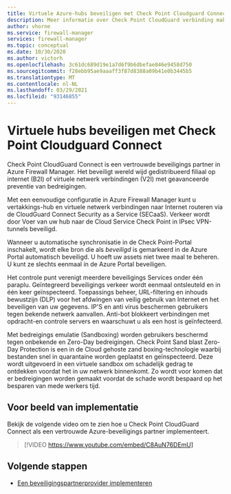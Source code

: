 ```yaml
---
title: Virtuele Azure-hubs beveiligen met Check Point Cloudguard Connect
description: Meer informatie over Check Point CloudGuard verbinding maken met beveiligde Azure Virtual hubs
author: vhorne
ms.service: firewall-manager
services: firewall-manager
ms.topic: conceptual
ms.date: 10/30/2020
ms.author: victorh
ms.openlocfilehash: 3c61dc689d19e1a7d6f9b6dbefae846e9458d750
ms.sourcegitcommit: f28ebb95ae9aaaff3f87d8388a09b41e0b3445b5
ms.translationtype: MT
ms.contentlocale: nl-NL
ms.lasthandoff: 03/29/2021
ms.locfileid: "93146855"
---
```

# <a name="secure-virtual-hubs-using-check-point-cloudguard-connect"></a>Virtuele hubs beveiligen met Check Point Cloudguard Connect

Check Point CloudGuard Connect is een vertrouwde beveiligings partner in Azure Firewall Manager. Het beveiligt wereld wijd gedistribueerd filiaal op internet (B2I) of virtuele netwerk verbindingen (V2I) met geavanceerde preventie van bedreigingen. 

Met een eenvoudige configuratie in Azure Firewall Manager kunt u vertakkings-hub en virtuele netwerk verbindingen naar Internet routeren via de CloudGuard Connect Security as a Service (SECaaS). Verkeer wordt door Voer van uw hub naar de Cloud Service Check Point in IPsec VPN-tunnels beveiligd.

Wanneer u automatische synchronisatie in de Check Point-Portal inschakelt, wordt elke bron die als *beveiligd* is gemarkeerd in de Azure Portal automatisch beveiligd. U hoeft uw assets niet twee maal te beheren. U kunt ze slechts eenmaal in de Azure Portal beveiligen.

Het controle punt verenigt meerdere beveiligings Services onder één paraplu. Geïntegreerd beveiligings verkeer wordt eenmaal ontsleuteld en in één keer geïnspecteerd. Toepassings beheer, URL-filtering en inhouds bewustzijn (DLP) voor het afdwingen van veilig gebruik van Internet en het beveiligen van uw gegevens. IP'S en anti virus beschermen gebruikers tegen bekende netwerk aanvallen. Anti-bot blokkeert verbindingen met opdracht-en controle servers en waarschuwt u als een host is geïnfecteerd.

Met bedreigings emulatie (Sandboxing) worden gebruikers beschermd tegen onbekende en Zero-Day bedreigingen. Check Point Sand blast Zero-Day Protection is een in de Cloud gehoste zand boxing-technologie waarbij bestanden snel in quarantaine worden geplaatst en geïnspecteerd. Deze wordt uitgevoerd in een virtuele sandbox om schadelijk gedrag te ontdekken voordat het in uw netwerk binnenkomt. Zo wordt voor komen dat er bedreigingen worden gemaakt voordat de schade wordt bespaard op het besparen van mede werkers tijd. 

## <a name="deployment-example"></a>Voor beeld van implementatie

Bekijk de volgende video om te zien hoe u Check Point CloudGuard Connect als een vertrouwde Azure-beveiligings partner implementeert.

> [!VIDEO https://www.youtube.com/embed/C8AuN76DEmU]

## <a name="next-steps"></a>Volgende stappen

- [Een beveiligingspartnerprovider implementeren](deploy-trusted-security-partner.md)